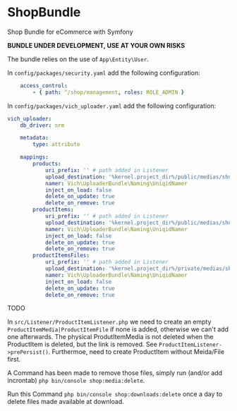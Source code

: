 # ShopBundle
Shop Bundle for eCommerce with Symfony

**BUNDLE UNDER DEVELOPMENT, USE AT YOUR OWN RISKS**

The bundle relies on the use of `App\Entity\User`.

In `config/packages/security.yaml` add the following configuration:

```yaml
    access_control:
        - { path: ^/shop/management, roles: ROLE_ADMIN }
```

In `config/packages/vich_uploader.yaml` add the following configuration:

```yaml
vich_uploader:
    db_driver: orm

    metadata:
        type: attribute

    mappings:
        products:
            uri_prefix: '' # path added in Listener
            upload_destination: '%kernel.project_dir%/public/medias/shop/products'
            namer: Vich\UploaderBundle\Naming\UniqidNamer
            inject_on_load: false
            delete_on_update: true
            delete_on_remove: true
        productItems:
            uri_prefix: '' # path added in Listener
            upload_destination: '%kernel.project_dir%/public/medias/shop/items'
            namer: Vich\UploaderBundle\Naming\UniqidNamer
            inject_on_load: false
            delete_on_update: true
            delete_on_remove: true
        productItemsFiles:
            uri_prefix: '' # path added in Listener
            upload_destination: '%kernel.project_dir%/private/medias/shop/items' # Has to be outside of public folder, otherwise accessible to anyone, and added in .gitignore
            namer: Vich\UploaderBundle\Naming\UniqidNamer
            inject_on_load: false
            delete_on_update: true
            delete_on_remove: true
```

TODO

In `src/Listener/ProductItemListener.php` we need to create an empty `ProductItemMedia|ProductItemFile` if none is added, otherwise we can't add one afterwards. The physical ProdutItemMedia is not deleted when the ProductItem is deleted, but the link is removed. See `ProductItemListener->prePersist()`. Furthermoe, need to create ProductItem without Meida/File first.

A Command has been made to remove those files, simply run (and/or add incrontab) `php bin/console shop:media:delete`.

Run this Command `php bin/console shop:downloads:delete` once a day to delete files made available at download.

